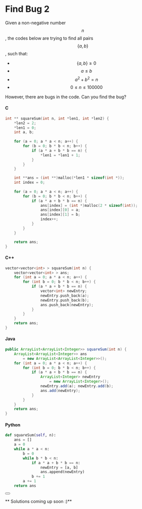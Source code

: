 # Find Bug 2

Given a non-negative number $$n$$, the codes below are trying to find all pairs $$\{a,b\}$$, such that:

* $$\{a,b\} \ge 0$$
* $$a \le b$$
* $$a^2 + b^2 = n$$
* $$0 \le n \le 100000$$

However, there are bugs in the code. Can you find the bug?

#### C

``` c
int ** squareSum(int n, int *len1, int *len2) {
	*len2 = 2;
	*len1 = 0;
	int a, b;
	
	for (a = 0; a * a < n; a++) {
		for (b = 0; b * b < n; b++) {
			if (a * a + b * b == n) {
				*len1 = *len1 + 1;	
			}
		}
	}

	int **ans = (int **)malloc(*len1 * sizeof(int *));
	int index = 0;
	
	for (a = 0; a * a < n; a++) {
		for (b = 0; b * b < n; b++) {
			if (a * a + b * b == n) {
				ans[index] = (int *)malloc(2 * sizeof(int));
				ans[index][0] = a;
				ans[index][1] = b;
				index++;
			}
		}
	}

	return ans;
}
```

#### C++

``` c++
vector<vector<int> > squareSum(int n) {
	vector<vector<int> > ans;
	for (int a = 0; a * a < n; a++) {
		for (int b = 0; b * b < n; b++) {
			if (a * a + b * b == n) {
				vector<int> newEntry; 
				newEntry.push_back(a);
				newEntry.push_back(b);
				ans.push_back(newEntry);
			}
		}
	}
	return ans;
}
```

#### Java
``` java
public ArrayList<ArrayList<Integer>> squareSum(int n) {
	ArrayList<ArrayList<Integer>> ans 
	    = new ArrayList<ArrayList<Integer>>();
	for (int a = 0; a * a < n; a++) {
		for (int b = 0; b * b < n; b++) {
			if (a * a + b * b == n) {
				ArrayList<Integer> newEntry 
				    = new ArrayList<Integer>();
				newEntry.add(a); newEntry.add(b);
				ans.add(newEntry);
			}
		}
	}
	return ans;
}
```
#### Python

``` python
def squareSum(self, n):
	ans = []
	a = 0
	while a * a < n:
		b = 0
		while b * b < n:
			if a * a + b * b == n:
				newEntry = [a, b]
				ans.append(newEntry)
			b += 1
		a += 1
	return ans
```

<button class="section" target="solution" show="Show solution" hide="Hide solution"></button>

<!--sec data-title="Solution" data-id="solution" data-show=false ces-->
** Solutions coming up soon :)**
<!--endsec-->